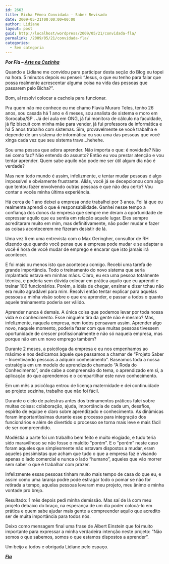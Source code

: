 ```yaml
---
id: 2663
title: Bicha Fêmea Convidada – Saber Revisado
date: 2009-05-21T00:00:00+00:00
author: Lidiane
layout: post
guid: http://localhost/wordpress/2009/05/21/convidada-fla/
permalink: /2009/05/21/convidada-fla/
categories:
  - Sem categoria
---
```

**_Por Fla – <a href="http://artenacozinha.blogspot.com/" target="_blank">Arte na Cozinha</a>_**

Quando a Lidiane me convidou para participar desta seção do Blog eu topei na hora. 5 minutos depois eu pensei: “Jesus, o que eu tenho para falar que possa realmente acrescentar alguma coisa na vida das pessoas que passarem pelo Bicha?”.

Bom, aí resolvi colocar a cachola para funcionar.

Pra quem não me conhece eu me chamo Flavia Muraro Teles, tenho 26 anos, sou casada há 1 ano e 4 meses, sou analista de sistema e moro em Sorocaba/SP . Já dei aula em ONG, já fui monitora de cálculo na faculdade, já fiz biscuit com minha mãe para vender, já fui professora de informática e há 5 anos trabalho com sistemas. Sim, provavelmente se você trabalha e depende de um sistema de informática eu sou uma das pessoas que você xinga cada vez que seu sistema trava&#8230;hehehe.

Sou uma pessoa que adora aprender. Não importa o que: é novidade? Não sei como faz? Não entendo do assunto? Então eu vou prestar atenção e vou tentar aprender. Quem sabe aquilo não pode me ser útil algum dia não é verdade?

Mas nem todo mundo é assim, infelizmente, e tentar mudar pessoas é algo impossível e obviamente frustrante. Aliás, você já se decepcionou com algo que tentou fazer envolvendo outras pessoas e que não deu certo? Vou contar a vocês minha última experiência.

Há cerca de 1 ano deixei a empresa onde trabalhei por 3 anos. Foi lá que eu realmente aprendi o que é responsabilidade. Ganhei nesse tempo a confiança dos donos da empresa que sempre me deram a oportunidade de expressar aquilo que eu sentia em relação aquele lugar. Eles sempre acreditaram muito em mim, mas definitivamente, não poder mudar e fazer as coisas acontecerem me fizeram desistir de lá.

Uma vez li em uma entrevista com o Max Geringher, consultor de RH dizendo que quando você pensa que a empresa pode mudar e se adaptar a você é hora de você mudar de emprego e encarar que isto jamais irá acontecer.

E foi mais ou menos isto que aconteceu comigo. Recebi uma tarefa de grande importância. Todo o treinamento do novo sistema que seria implantado estava em minhas mãos. Claro, eu era uma pessoa totalmente técnica, e poderia sem dúvida colocar em prática aquilo que eu aprendi e treinar 100 funcionários. Porém, a idéia de chegar, ensinar e dizer tchau não era muito agradável para mim. Resolvi então tentar explicar para aquelas pessoas a minha visão sobre o que era aprender, e passar a todos o quanto aquele treinamento poderia ser válido.

Aprender nunca é demais. A única coisa que podemos levar por toda nossa vida é o conhecimento. Esse ninguém tira da gente não é mesmo? Mas, infelizmente, naquela empresa, nem todos pensavam assim. Aprender algo novo, naquele momento, poderia fazer com que muitas pessoas tivessem oportunidade de crescer profissionalmente e não só naquela empresa, mas porque não em um novo emprego também?

Durante 2 meses, a psicóloga da empresa e eu nos empenhamos ao máximo e nos dedicamos àquele que passamos a chamar de “Projeto Saber – Incentivando pessoas a adquirir conhecimento”. Baseamos toda a nossa estratégia em um modelo de aprendizado chamado “A Roda do Conhecimento”, onde cabe a compreensão do tema, o aprendizado em si, a aplicação do que aprendemos e o compartilhar este novo conhecimento.

Em um mês a psicóloga entrou de licença maternidade e dei continuidade ao projeto sozinha, trabalho que não foi fácil.

Durante o ciclo de palestras antes dos treinamentos práticos falei sobre muitas coisas: colaboração, ajuda, importância de cada um, desafios, espírito de equipe e claro sobre aprendizado e conhecimento. As dinâmicas foram importantíssimas durante esse processo para integração dos funcionários e além de divertido o processo se torna mais leve e mais fácil de ser compreendido.

Modéstia a parte foi um trabalho bem feito e muito elogiado, e tudo teria sido maravilhoso se não fosse o maldito “porém”. E o “porém” neste caso foram aqueles que simplesmente não estavam dispostos a mudar, eram aqueles pessimistas que acham que tudo o que a empresa faz é visando apenas o lado comercial e nunca o lado “humano”, aqueles que vão morrer sem saber o que é trabalhar com prazer.

Infelizmente essas pessoas tinham muito mais tempo de casa do que eu, e assim como uma laranja podre pode estragar todo o pomar se não for retirada a tempo, aquelas pessoas levaram meu projeto, meu ânimo e minha vontade pro brejo.

Resultado: 1 mês depois pedi minha demissão. Mas saí de lá com meu projeto debaixo do braço, na esperança de um dia poder colocá-lo em prática e quem sabe ajudar mais gente a compreender aquilo que acredito ser de muita importância para todos nós.

Deixo como mensagem final uma frase de Albert Einstein que foi muito importante para expressar a minha verdadeira intenção neste projeto: “Não somos o que sabemos, somos o que estamos dispostos a aprender”.

Um beijo a todos e obrigada Lidiane pelo espaço.

**_<a href="http://artenacozinha.blogspot.com/" target="_blank">Fla</a>_**